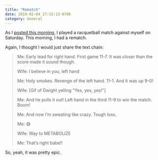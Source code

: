 ```yaml
---
title: "Rematch"
date: 2019-02-04 17:15:13-0700
category: General
---
```


As I [posted this morning](https://www.bennorris.org/2019/02/04/right-vs-left.html), I played a racquetball match against myself on Saturday. This morning, I had a rematch.

Again, I thought I would just share the text chain:

> Me: Early lead for right hand. First game 11-7. It was closer than the score made it sound though.
> 
> Wife: I believe in you, left hand
> 
> Me: Holy smokes. Revenge of the left hand. 11-1. And it was up 9-0!
> 
> Wife: [Gif of Dwight yelling "Yes, yes, yes!"]
> 
> Me: And he pulls it out! Left hand in the third 11-9 to win the match. Boom!
> 
> Me: And now I’m sweating like crazy. Tough loss.
> 
> Me: 😅
> 
> Wife: Way to METABOLIZE
> 
> Me: That’s right babe!!

So, yeah, it was pretty epic.